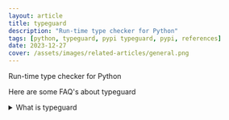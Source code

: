 ```yaml
---
layout: article
title: typeguard
description: "Run-time type checker for Python"
tags: [python, typeguard, pypi typeguard, pypi, references]
date: 2023-12-27
cover: /assets/images/related-articles/general.png
---
```


Run-time type checker for Python

Here are some FAQ's about typeguard
<details>
<summary>What is typeguard</summary>
Run-time type checker for Python
</details>
